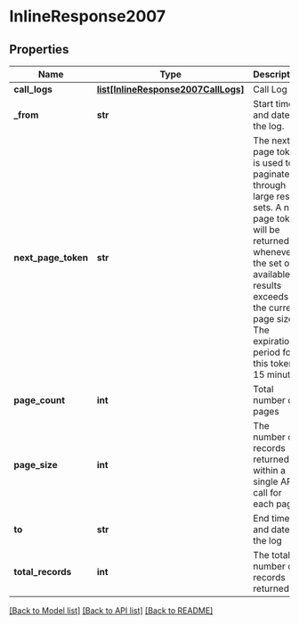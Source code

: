 # InlineResponse2007

## Properties
Name | Type | Description | Notes
------------ | ------------- | ------------- | -------------
**call_logs** | [**list[InlineResponse2007CallLogs]**](InlineResponse2007CallLogs.md) | Call Log | [optional] 
**_from** | **str** | Start time and date of the log. | [optional] 
**next_page_token** | **str** | The next page token is used to paginate through large result sets. A next page token will be returned whenever the set of available results exceeds the current page size. The expiration period for this token is 15 minutes. | [optional] 
**page_count** | **int** | Total number of pages | [optional] 
**page_size** | **int** | The number of records returned within a single API call for each page. | [optional] 
**to** | **str** | End time and date of the log | [optional] 
**total_records** | **int** | The total number of records returned. | [optional] 

[[Back to Model list]](../README.md#documentation-for-models) [[Back to API list]](../README.md#documentation-for-api-endpoints) [[Back to README]](../README.md)

